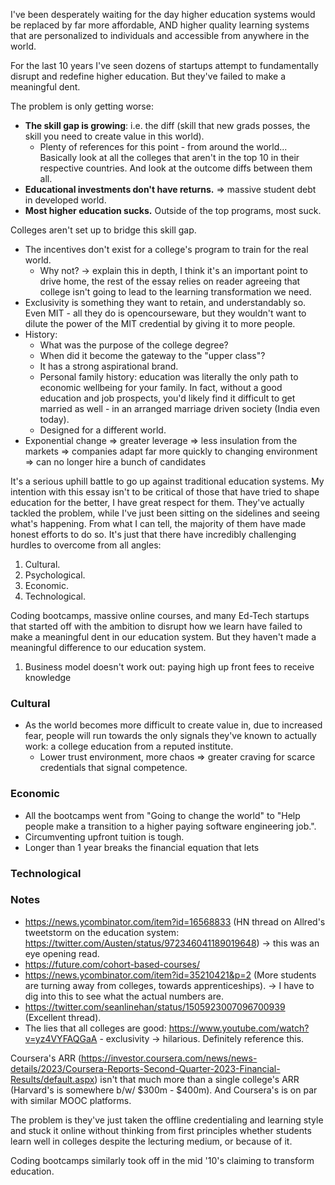 I've been desperately waiting for the day higher education systems would be replaced by far more affordable, AND higher quality learning systems that are personalized to individuals and accessible from anywhere in the world.

For the last 10 years I've seen dozens of startups attempt to fundamentally disrupt and redefine higher education. But they've failed to make a meaningful dent.

The problem is only getting worse:
- **The skill gap is growing**: i.e. the diff (skill that new grads posses, the skill you need to create value in this world).
	- Plenty of references for this point - from around the world... Basically look at all the colleges that aren't in the top 10 in their respective countries. And look at the outcome diffs between them all.
- **Educational investments don't have returns.** => massive student debt in developed world.
- **Most higher education sucks.** Outside of the top programs, most suck.

Colleges aren't set up to bridge this skill gap.
- The incentives don't exist for a college's program to train for the real world. 
	- Why not? -> explain this in depth, I think it's an important point to drive home, the rest of the essay relies on reader agreeing that college isn't going to lead to the learning transformation we need.
- Exclusivity is something they want to retain, and understandably so. Even MIT - all they do is opencourseware, but they wouldn't want to dilute the power of the MIT credential by giving it to more people.
- History:
	- What was the purpose of the college degree?
	- When did it become the gateway to the "upper class"?
	- It has a strong aspirational brand.
	- Personal family history: education was literally the only path to economic wellbeing for your family. In fact, without a good education and job prospects, you'd likely find it difficult to get married as well - in an arranged marriage driven society (India even today).
	- Designed for a different world.
- Exponential change => greater leverage => less insulation from the markets => companies adapt far more quickly to changing environment => can no longer hire a bunch of candidates 

It's a serious uphill battle to go up against traditional education systems. My intention with this essay isn't to be critical of those that have tried to shape education for the better, I have great respect for them. They've actually tackled the problem, while I've just been sitting on the sidelines and seeing what's happening. From what I can tell, the majority of them have made honest efforts to do so. It's just that there have incredibly challenging hurdles to overcome from all angles: 
1. Cultural.
2. Psychological.
3. Economic.
4. Technological.

Coding bootcamps, massive online courses, and many Ed-Tech startups that started off with the ambition to disrupt how we learn have failed to make a meaningful dent in our education system. But they haven't made a meaningful difference to our education system.
1. Business model doesn't work out: paying high up front fees to receive knowledge 
### Cultural
- As the world becomes more difficult to create value in, due to increased fear, people will run towards the only signals they've known to actually work: a college education from a reputed institute.
	- Lower trust environment, more chaos => greater craving for scarce credentials that signal competence.
### Economic
- All the bootcamps went from "Going to change the world" to "Help people make a transition to a higher paying software engineering job.".
- Circumventing upfront tuition is tough.
- Longer than 1 year breaks the financial equation that lets 
### Technological
### Notes
- https://news.ycombinator.com/item?id=16568833 (HN thread on Allred's tweetstorm on the education system: https://twitter.com/Austen/status/972346041189019648) -> this was an eye opening read.
- https://future.com/cohort-based-courses/
- https://news.ycombinator.com/item?id=35210421&p=2 (More students are turning away from colleges, towards apprenticeships). -> I have to dig into this to see what the actual numbers are.
- https://twitter.com/seanlinehan/status/1505923007096700939 (Excellent thread).
- The lies that all colleges are good: https://www.youtube.com/watch?v=yz4VYFAQGaA - exclusivity -> hilarious. Definitely reference this.

Coursera's ARR (https://investor.coursera.com/news/news-details/2023/Coursera-Reports-Second-Quarter-2023-Financial-Results/default.aspx) isn't that much more than a single college's ARR (Harvard's is somewhere b/w/ $300m - $400m). And Coursera's is on par with similar MOOC platforms. 

The problem is they've just taken the offline credentialing and learning style and stuck it online without thinking from first principles whether students learn well in colleges despite the lecturing medium, or because of it.

Coding bootcamps similarly took off in the mid '10's claiming to transform education. 
